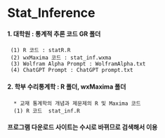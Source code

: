 # Stat_Inference

#### 1. 대학원 : 통계적 추론 코드 GR 폴더
     (1) R 코드 : statR.R
     (2) wxMaxima 코드 : stat_inf.wxma
     (3) Wolfram Alpha Prompt : WolframAlpha.txt
     (4) ChatGPT Prompt : ChatGPT prompt.txt
     
#### 2. 학부 수리통계학 : R 폴더, wxMaxima 폴더

      * 교재 통계학의 개념과 제문제의 R 및 Maxima 코드 
      (1) R 코드  stat_inf.R

#### 프로그램 다운로드 사이트는 수시로 바뀌므로 검색해서 이용
      

